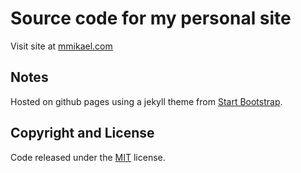 # Source code for my personal site

Visit site at [mmikael.com](www.mmikael.com)

## Notes

Hosted on github pages using a jekyll theme from [Start Bootstrap](https://startbootstrap.com).

## Copyright and License

Code released under the [MIT](https://github.com/BlackrockDigital/startbootstrap-freelancer/blob/gh-pages/LICENSE) license.

